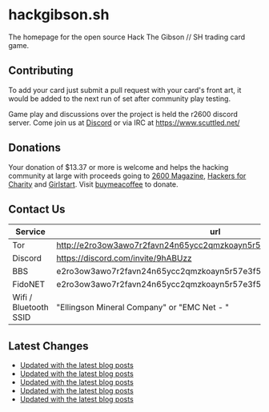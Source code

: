 # hackgibson.sh
The homepage for the open source Hack The Gibson // SH trading card game.


## Contributing

To add your card just submit a pull request with your card's front art, it would be added to the next run of set after community play testing.

Game play and discussions over the project is held the r2600 discord server. Come join us at [Discord](https://discord.com/invite/9hABUzz) or via IRC at https://www.scuttled.net/


## Donations

Your donation of $13.37 or more is welcome and helps the hacking community at large with proceeds going to [2600 Magazine](https://2600.com/), [Hackers for Charity](https://hackersforcharity.org) and [Girlstart](https://girlstart.org).  Visit [buymeacoffee](https://www.buymeacoffee.com/hackgibson.sh) to donate.


## Contact Us

Service | url
-|-
Tor | http://e2ro3ow3awo7r2favn24n65ycc2qmzkoayn5r57e3f56nvjwdcgg32ad.onion
Discord | https://discord.com/invite/9hABUzz
BBS | e2ro3ow3awo7r2favn24n65ycc2qmzkoayn5r57e3f56nvjwdcgg32ad.onion:23
FidoNET | e2ro3ow3awo7r2favn24n65ycc2qmzkoayn5r57e3f56nvjwdcgg32ad.onion:24554
Wifi / Bluetooth SSID | "Ellingson Mineral Company" or "EMC Net - <fidonet address>"

## Latest Changes
<!-- BLOG-POST-LIST:START -->
- [Updated with the latest blog posts](https://github.com/DFW2600/hackgibson.sh/commit/4b5388b08f036c5af5d493128f7057e00ad70cd7)
- [Updated with the latest blog posts](https://github.com/DFW2600/hackgibson.sh/commit/97c5c8dc7960d05b7d5cd661e32576a9cfe515fc)
- [Updated with the latest blog posts](https://github.com/DFW2600/hackgibson.sh/commit/363aa26b055bff5e5449059d8e4f426e1d7be145)
- [Updated with the latest blog posts](https://github.com/DFW2600/hackgibson.sh/commit/8962d1af04ad80c4de2b0ef153c5fb0d04096e73)
- [Updated with the latest blog posts](https://github.com/DFW2600/hackgibson.sh/commit/60961fb48fb8ee487bccf234dd004c829d5a5562)
<!-- BLOG-POST-LIST:END -->
